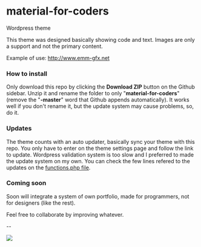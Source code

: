 # material-for-coders
Wordpress theme

This theme was designed basically showing code and text.
Images are only a support and not the primary content.

Example of use: http://www.emm-gfx.net

### How to install

Only download this repo by clicking the __Download ZIP__ button on the Github sidebar. Unzip it and rename the folder to only "__material-for-coders__" (remove the "__-master__" word that Github appends automatically). It works well if you don't rename it, but the update system may cause problems, so, do it.

### Updates

The theme counts with an auto updater, basically sync your theme with this repo. You only have to enter on the theme settings page and follow the link to update. Wordpress validation system is too slow and I preferred to made the update system on my own. You can check the few lines refered to the updates on the [functions.php file](https://github.com/emmgfx/material-for-coders/blob/master/functions.php).

### Coming soon

Soon will integrate a system of own portfolio, made for programmers, not for designers (like the rest).

Feel free to collaborate by improving whatever.

--

![](https://raw.githubusercontent.com/emmgfx/material-for-coders/master/screenshot.png)
